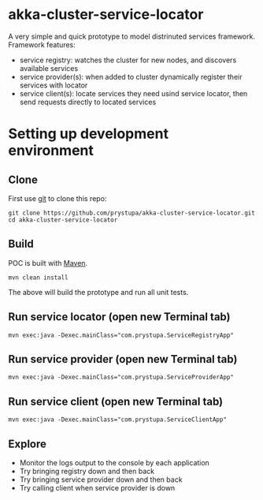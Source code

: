 akka-cluster-service-locator
============================

A very simple and quick prototype to model distrinuted services framework.
Framework features:
  - service registry: watches the cluster for new nodes, and discovers available services
  - service provider(s): when added to cluster dynamically register their services with locator
  - service client(s): locate services they need usind service locator, then send requests directly to located services
  
  
# Setting up development environment

## Clone
First use [git](http://git-scm.com/) to clone this repo:

    git clone https://github.com/prystupa/akka-cluster-service-locator.git
    cd akka-cluster-service-locator

## Build
POC is built with [Maven](http://maven.apache.org/).

    mvn clean install

The above will build the prototype and run all unit tests.

## Run service locator (open new Terminal tab)
    mvn exec:java -Dexec.mainClass="com.prystupa.ServiceRegistryApp"

## Run service provider (open new Terminal tab)
    mvn exec:java -Dexec.mainClass="com.prystupa.ServiceProviderApp"

## Run service client (open new Terminal tab)
    mvn exec:java -Dexec.mainClass="com.prystupa.ServiceClientApp"

## Explore
* Monitor the logs output to the console by each application
* Try bringing registry down and then back
* Try bringing service provider down and then back
* Try calling client when service provider is down
